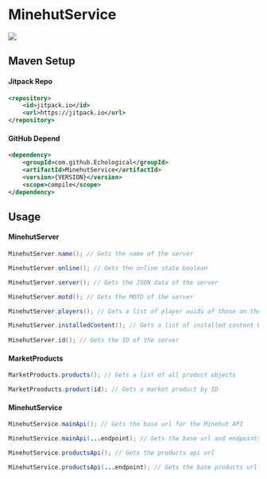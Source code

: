 # MinehutService

[![](https://jitpack.io/v/Echological/MinehutService.svg)](https://jitpack.io/#Echological/MinehutService)

## Maven Setup

#### Jitpack Repo
```xml
<repository>
    <id>jitpack.io</id>
    <url>https://jitpack.io</url>
</repository>
```

#### GitHub Depend
```xml
<dependency>
    <groupId>com.github.Echological</groupId>
    <artifactId>MinehutService</artifactId>
    <version>{VERSION}</version>
    <scope>compile</scope>
</dependency>
```

## Usage
#### MinehutServer

```java
MinehutServer.name(); // Gets the name of the server

MinehutServer.online(); // Gets the online state boolean

MinehutServer.server(); // Gets the JSON data of the server

MinehutServer.motd(); // Gets the MOTD of the server

MinehutServer.players(); // Gets a list of player uuids of those on the server

MinehutServer.installedContent(); // Gets a list of installed content by id 
        
MinehutServer.id(); // Gets the ID of the server
```

#### MarketProducts

```java
MarketProducts.products(); // Gets a list of all product objects

MarketProoducts.product(id); // Gets a market product by ID
```

#### MinehutService

```java
MinehutService.mainApi(); // Gets the base url for the Minehut API

MinehutService.mainApi(...endpoint); // Gets the base url and endpoints

MinehutService.productsApi(); // Gets the products api url

MinehutService.productsApi(...endpoint); // Gets the base products url and endpoints
```